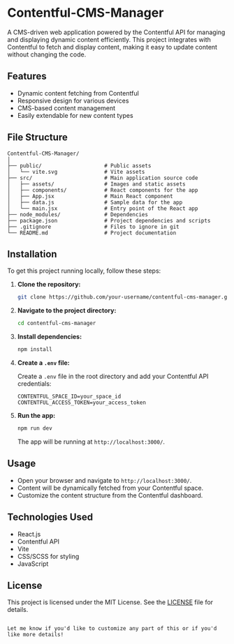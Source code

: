# Contentful-CMS-Manager
A CMS-driven web application powered by the Contentful API for managing and displaying dynamic content efficiently. This project integrates with Contentful to fetch and display content, making it easy to update content without changing the code.

## Features

- Dynamic content fetching from Contentful
- Responsive design for various devices
- CMS-based content management
- Easily extendable for new content types

## File Structure

```
Contentful-CMS-Manager/
│
├── public/                    # Public assets
│   └── vite.svg               # Vite assets
├── src/                       # Main application source code
│   ├── assets/                # Images and static assets
│   ├── components/            # React components for the app
│   ├── App.jsx                # Main React component
│   ├── data.js                # Sample data for the app
│   └── main.jsx               # Entry point of the React app
├── node_modules/              # Dependencies
├── package.json               # Project dependencies and scripts
├── .gitignore                 # Files to ignore in git
└── README.md                  # Project documentation
```

## Installation

To get this project running locally, follow these steps:

1. **Clone the repository:**

   ```bash
   git clone https://github.com/your-username/contentful-cms-manager.git
   ```

2. **Navigate to the project directory:**

   ```bash
   cd contentful-cms-manager
   ```

3. **Install dependencies:**

   ```bash
   npm install
   ```

4. **Create a `.env` file:**

   Create a `.env` file in the root directory and add your Contentful API credentials:

   ```env
   CONTENTFUL_SPACE_ID=your_space_id
   CONTENTFUL_ACCESS_TOKEN=your_access_token
   ```

5. **Run the app:**

   ```bash
   npm run dev
   ```

   The app will be running at `http://localhost:3000/`.

## Usage

- Open your browser and navigate to `http://localhost:3000/`.
- Content will be dynamically fetched from your Contentful space.
- Customize the content structure from the Contentful dashboard.

## Technologies Used

- React.js
- Contentful API
- Vite
- CSS/SCSS for styling
- JavaScript

## License

This project is licensed under the MIT License. See the [LICENSE](LICENSE) file for details.
```

Let me know if you'd like to customize any part of this or if you'd like more details!
